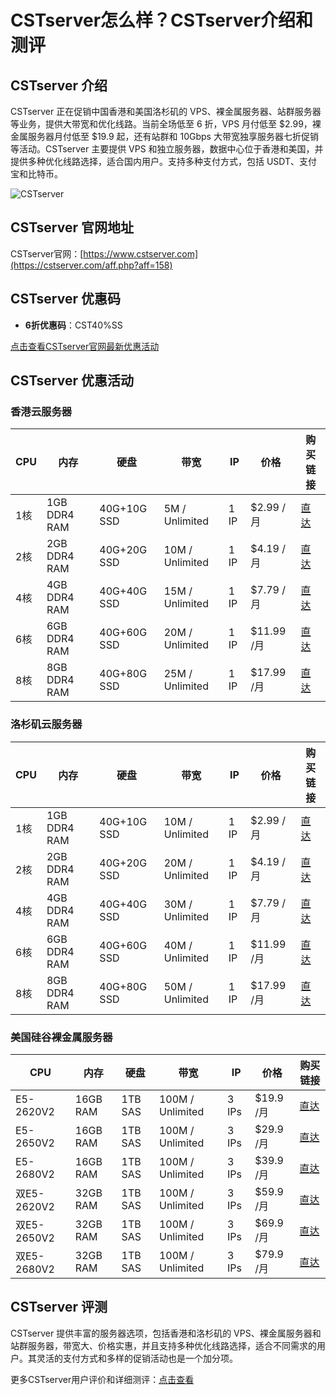 # CSTserver怎么样？CSTserver介绍和测评

## CSTserver 介绍

CSTserver 正在促销中国香港和美国洛杉矶的 VPS、裸金属服务器、站群服务器等业务，提供大带宽和优化线路。当前全场低至 6 折，VPS 月付低至 $2.99，裸金属服务器月付低至 $19.9 起，还有站群和 10Gbps 大带宽独享服务器七折促销等活动。CSTserver 主要提供 VPS 和独立服务器，数据中心位于香港和美国，并提供多种优化线路选择，适合国内用户。支持多种支付方式，包括 USDT、支付宝和比特币。

![CSTserver](https://github.com/user-attachments/assets/df8ffc1f-6e15-4f44-9a5d-0abd916c88dd)

## CSTserver 官网地址

CSTserver官网：[https://www.cstserver.com](https://cstserver.com/aff.php?aff=158)

## CSTserver 优惠码

- **6折优惠码**：CST40%SS

[点击查看CSTserver官网最新优惠活动](https://cstserver.com/aff.php?aff=158)

## CSTserver 优惠活动

### 香港云服务器

| CPU   | 内存          | 硬盘        | 带宽           | IP   | 价格         | 购买链接                                                   |
|-------|---------------|-------------|----------------|------|--------------|------------------------------------------------------------|
| 1核   | 1GB DDR4 RAM  | 40G+10G SSD | 5M / Unlimited | 1 IP | $2.99 /月    | [直达](https://cstserver.com/aff.php?aff=158&pid=154&mode=console) |
| 2核   | 2GB DDR4 RAM  | 40G+20G SSD | 10M / Unlimited| 1 IP | $4.19 /月    | [直达](https://cstserver.com/aff.php?aff=158&pid=155&mode=console) |
| 4核   | 4GB DDR4 RAM  | 40G+40G SSD | 15M / Unlimited| 1 IP | $7.79 /月    | [直达](https://cstserver.com/aff.php?aff=158&pid=156&mode=console) |
| 6核   | 6GB DDR4 RAM  | 40G+60G SSD | 20M / Unlimited| 1 IP | $11.99 /月   | [直达](https://cstserver.com/aff.php?aff=158&pid=157&mode=console) |
| 8核   | 8GB DDR4 RAM  | 40G+80G SSD | 25M / Unlimited| 1 IP | $17.99 /月   | [直达](https://cstserver.com/aff.php?aff=158&pid=158&mode=console) |

### 洛杉矶云服务器

| CPU   | 内存          | 硬盘        | 带宽           | IP   | 价格         | 购买链接                                                   |
|-------|---------------|-------------|----------------|------|--------------|------------------------------------------------------------|
| 1核   | 1GB DDR4 RAM  | 40G+10G SSD | 10M / Unlimited| 1 IP | $2.99 /月    | [直达](https://cstserver.com/aff.php?aff=158&pid=159&mode=console) |
| 2核   | 2GB DDR4 RAM  | 40G+20G SSD | 20M / Unlimited| 1 IP | $4.19 /月    | [直达](https://cstserver.com/aff.php?aff=158&pid=160&mode=console) |
| 4核   | 4GB DDR4 RAM  | 40G+40G SSD | 30M / Unlimited| 1 IP | $7.79 /月    | [直达](https://cstserver.com/aff.php?aff=158&pid=161&mode=console) |
| 6核   | 6GB DDR4 RAM  | 40G+60G SSD | 40M / Unlimited| 1 IP | $11.99 /月   | [直达](https://cstserver.com/aff.php?aff=158&pid=162&mode=console) |
| 8核   | 8GB DDR4 RAM  | 40G+80G SSD | 50M / Unlimited| 1 IP | $17.99 /月   | [直达](https://cstserver.com/aff.php?aff=158&pid=163&mode=console) |

### 美国硅谷裸金属服务器

| CPU          | 内存     | 硬盘       | 带宽           | IP       | 价格         | 购买链接                                                   |
|--------------|----------|------------|----------------|----------|--------------|------------------------------------------------------------|
| E5-2620V2    | 16GB RAM | 1TB SAS    | 100M / Unlimited| 3 IPs    | $19.9 /月    | [直达](https://cstserver.com/aff.php?aff=158&pid=164&mode=console) |
| E5-2650V2    | 16GB RAM | 1TB SAS    | 100M / Unlimited| 3 IPs    | $29.9 /月    | [直达](https://cstserver.com/aff.php?aff=158&pid=165&mode=console) |
| E5-2680V2    | 16GB RAM | 1TB SAS    | 100M / Unlimited| 3 IPs    | $39.9 /月    | [直达](https://cstserver.com/aff.php?aff=158&pid=166&mode=console) |
| 双E5-2620V2  | 32GB RAM | 1TB SAS    | 100M / Unlimited| 3 IPs    | $59.9 /月    | [直达](https://cstserver.com/aff.php?aff=158&pid=167&mode=console) |
| 双E5-2650V2  | 32GB RAM | 1TB SAS    | 100M / Unlimited| 3 IPs    | $69.9 /月    | [直达](https://cstserver.com/aff.php?aff=158&pid=168&mode=console) |
| 双E5-2680V2  | 32GB RAM | 1TB SAS    | 100M / Unlimited| 3 IPs    | $79.9 /月    | [直达](https://cstserver.com/aff.php?aff=158&pid=169&mode=console) |

## CSTserver 评测

CSTserver 提供丰富的服务器选项，包括香港和洛杉矶的 VPS、裸金属服务器和站群服务器，带宽大、价格实惠，并且支持多种优化线路选择，适合不同需求的用户。其灵活的支付方式和多样的促销活动也是一个加分项。

更多CSTserver用户评价和详细测评：[点击查看](https://cstserver.com/aff.php?aff=158)
